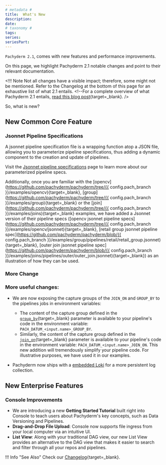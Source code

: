 ```yaml
---
# metadata # 
title:  What's New
description: 
date: 
# taxonomy #
tags: 
series:
seriesPart:
---
```


`Pachyderm 2.1`, comes with new features and performance improvements. 

On this page, we highlight Pachyderm 2.1 notable changes and point to their relevant documentation. 

<!!! Note 
     Not all changes have a visible impact; therefore, some might not be mentioned.
     Refer to the Changelog at the bottom of this page for an exhaustive list of what 2.1 entails.
        <!--For a complete overview of what Pachyderm 2.1 entails, [read this blog post](https://www.pachyderm.com/blog/getting-ready-for-pachyderm-2/){target=_blank}. />
 
 So, what is new?
## New Common Core Feature
### Jsonnet Pipeline Specifications 

A jsonnet pipeline specification file is a wrapping function atop a JSON file, allowing you to parameterize pipeline specifications, thus adding a dynamic component to the creation and update of pipelines.

Visit the [Jsonnet pipeline specifications](../../how-tos/pipeline-operations/jsonnet-pipeline-specs/) page to learn more about our parameterized pipeline specs. 

Additionally, once you are familiar with the [opencv](https://github.com/pachyderm/pachyderm/tree/{{ config.pach_branch }}/examples/opencv){target=_blank}, [group](https://github.com/pachyderm/pachyderm/tree/{{ config.pach_branch }}/examples/group){target=_blank} or the [join](https://github.com/pachyderm/pachyderm/tree/{{ config.pach_branch }}/examples/joins){target=_blank} examples, we have added a Jsonnet version of their pipeline specs ([opencv jsonnet pipeline specs](https://github.com/pachyderm/pachyderm/tree/{{ config.pach_branch }}/examples/opencv/jsonnet){target=_blank}, [retail group jsonnet pipeline spec](https://github.com/pachyderm/pachyderm/blob/{{ config.pach_branch }}/examples/group/pipelines/retail/retail_group.jsonnet){target=_blank}, [outer join jsonnet pipeline spec](https://github.com/pachyderm/pachyderm/blob/{{ config.pach_branch }}/examples/joins/pipelines/outer/outer_join.jsonnet){target=_blank}) as an illustration of how they can be used. 
### More Change

### More useful changes:

- We are now exposing the capture groups of the `JOIN_ON` and `GROUP_BY` to the pipelines jobs in environment variables:

    - The content of the capture group defined in the [`group_by`](../../concepts/pipeline-concepts/datum/group/){target=_blank} parameter is available to your pipeline's code in the environment variable: `PACH_DATUM_<input.name>_GROUP_BY`. 
    - Similarly, the content of the capture group defined in the [`join_on`](../../concepts/pipeline-concepts/datum/join/){target=_blank} parameter is available to your pipeline's code in the environment variable: `PACH_DATUM_<input.name>_JOIN_ON`.
    This new addition will tremendously simplify your pipeline code. For illustrative purposes, we have used it in our examples.

- Pachyderm now ships with a [embedded Loki](../../deploy-manage/deploy/loki#default-loki-bundle) for a more persistent log collection.
## New Enterprise Features 
### Console Improvements

- We are introducing a new **Getting Started Tutorial** built right into Console to teach users about Pachyderm's key concepts, such as Data Versioning and Pipelines.
- **Drag-and-Drop File Upload**: Console now supports file ingress from your local computer via an intuitive UI.
- **List View**: Along with your traditional DAG view, our new List View provides an alternative to the DAG view that makes it easier to search and filter through all your repos and pipelines. 

!!! Info "See Also" 
     Check our [Changelog](https://github.com/pachyderm/pachyderm/blob/master/CHANGELOG.md){target=_blank}.




